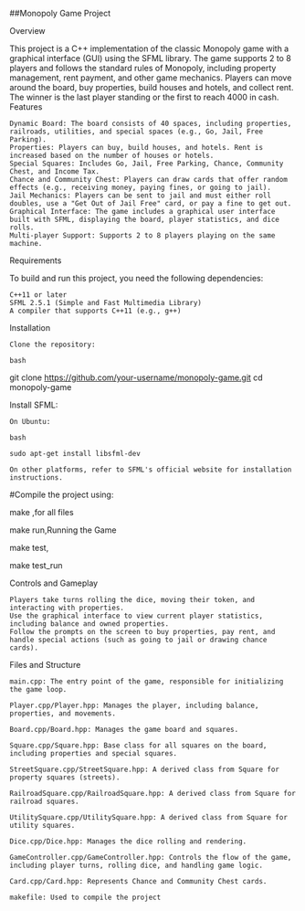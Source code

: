 ##Monopoly Game Project

Overview

This project is a C++ implementation of the classic Monopoly game with a graphical interface (GUI) using the SFML library. The game supports 2 to 8 players and follows the standard rules of Monopoly, including property management, rent payment, and other game mechanics. Players can move around the board, buy properties, build houses and hotels, and collect rent. The winner is the last player standing or the first to reach 4000 in cash.
Features

    Dynamic Board: The board consists of 40 spaces, including properties, railroads, utilities, and special spaces (e.g., Go, Jail, Free Parking).
    Properties: Players can buy, build houses, and hotels. Rent is increased based on the number of houses or hotels.
    Special Squares: Includes Go, Jail, Free Parking, Chance, Community Chest, and Income Tax.
    Chance and Community Chest: Players can draw cards that offer random effects (e.g., receiving money, paying fines, or going to jail).
    Jail Mechanics: Players can be sent to jail and must either roll doubles, use a "Get Out of Jail Free" card, or pay a fine to get out.
    Graphical Interface: The game includes a graphical user interface built with SFML, displaying the board, player statistics, and dice rolls.
    Multi-player Support: Supports 2 to 8 players playing on the same machine.

Requirements

To build and run this project, you need the following dependencies:

    C++11 or later
    SFML 2.5.1 (Simple and Fast Multimedia Library)
    A compiler that supports C++11 (e.g., g++)

Installation

    Clone the repository:

    bash

git clone https://github.com/your-username/monopoly-game.git
cd monopoly-game

Install SFML:

    On Ubuntu:

    bash

    sudo apt-get install libsfml-dev

    On other platforms, refer to SFML's official website for installation instructions.

#Compile the project using: 

make ,for all files


make run,Running the Game

make test,

make test_run

Controls and Gameplay

    Players take turns rolling the dice, moving their token, and interacting with properties.
    Use the graphical interface to view current player statistics, including balance and owned properties.
    Follow the prompts on the screen to buy properties, pay rent, and handle special actions (such as going to jail or drawing chance cards).

Files and Structure

    main.cpp: The entry point of the game, responsible for initializing the game loop.
    
    Player.cpp/Player.hpp: Manages the player, including balance, properties, and movements.
    
    Board.cpp/Board.hpp: Manages the game board and squares.
    
    Square.cpp/Square.hpp: Base class for all squares on the board, including properties and special squares.
    
    StreetSquare.cpp/StreetSquare.hpp: A derived class from Square for property squares (streets).
    
    RailroadSquare.cpp/RailroadSquare.hpp: A derived class from Square for railroad squares.
    
    UtilitySquare.cpp/UtilitySquare.hpp: A derived class from Square for utility squares.
    
    Dice.cpp/Dice.hpp: Manages the dice rolling and rendering.
    
    GameController.cpp/GameController.hpp: Controls the flow of the game, including player turns, rolling dice, and handling game logic.
    
    Card.cpp/Card.hpp: Represents Chance and Community Chest cards.
    
    makefile: Used to compile the project
